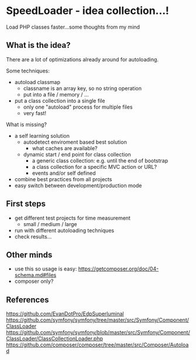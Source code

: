 # SpeedLoader - idea collection...!
Load PHP classes faster...some thoughts from my mind

## What is the idea?
There are a lot of optimizations already around for autoloading.

Some techniques:
- autoload classmap
  - classname is an array key, so no string operation
  - put into a file / memory / ...
- put a class collection into a single file
  - only one "autoload" process for multiple files
  - very fast!

What is missing?
- a self learning solution
  - autodetect enviroment based best solution
    - what caches are available?
  - dynamic start / end point for class collection
    - a generic class collection: e.g. until the end of bootstrap
    - a class collection for a specific MVC action or URL?
    - events and/or self defined
- combine best practices from all projects
- easy switch between development/production mode

## First steps
- get different test projects for time measurement
  - small / medium / large
- run with different autoloading techniques
- check results...


## Other minds
- use this so usage is easy: https://getcomposer.org/doc/04-schema.md#files
- composer only?

## References
https://github.com/EvanDotPro/EdpSuperluminal
https://github.com/symfony/symfony/tree/master/src/Symfony/Component/ClassLoader
https://github.com/symfony/symfony/blob/master/src/Symfony/Component/ClassLoader/ClassCollectionLoader.php
https://github.com/composer/composer/tree/master/src/Composer/Autoload


